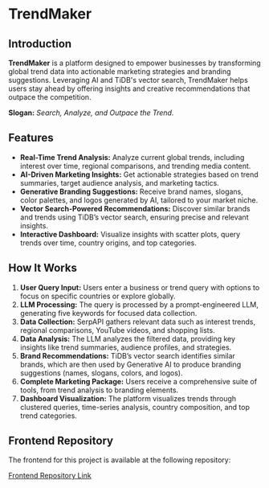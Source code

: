 # TrendMaker

## Introduction
**TrendMaker** is a platform designed to empower businesses by transforming global trend data into actionable marketing strategies and branding suggestions. Leveraging AI and TiDB's vector search, TrendMaker helps users stay ahead by offering insights and creative recommendations that outpace the competition.

**Slogan:** *Search, Analyze, and Outpace the Trend.*

## Features
- **Real-Time Trend Analysis:** Analyze current global trends, including interest over time, regional comparisons, and trending media content.
- **AI-Driven Marketing Insights:** Get actionable strategies based on trend summaries, target audience analysis, and marketing tactics.
- **Generative Branding Suggestions:** Receive brand names, slogans, color palettes, and logos generated by AI, tailored to your market niche.
- **Vector Search-Powered Recommendations:** Discover similar brands and trends using TiDB’s vector search, ensuring precise and relevant insights.
- **Interactive Dashboard:** Visualize insights with scatter plots, query trends over time, country origins, and top categories.

## How It Works

1. **User Query Input:** Users enter a business or trend query with options to focus on specific countries or explore globally.
2. **LLM Processing:** The query is processed by a prompt-engineered LLM, generating five keywords for focused data collection.
3. **Data Collection:** SerpAPI gathers relevant data such as interest trends, regional comparisons, YouTube videos, and shopping lists.
4. **Data Analysis:** The LLM analyzes the filtered data, providing key insights like trend summaries, audience profiles, and strategies.
5. **Brand Recommendations:** TiDB’s vector search identifies similar brands, which are then used by Generative AI to produce branding suggestions (names, slogans, colors, and logos).
6. **Complete Marketing Package:** Users receive a comprehensive suite of tools, from trend analysis to branding elements.
7. **Dashboard Visualization:** The platform visualizes trends through clustered queries, time-series analysis, country composition, and top trend categories.


## Frontend Repository
The frontend for this project is available at the following repository:

[Frontend Repository Link]([https://github.com/ParkJinah99/trend-maker-frontend-tidb])
